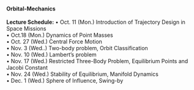 #### Orbital-Mechanics
**Lecture Schedule:**
• Oct. 11 (Mon.) Introduction of Trajectory Design in Space Missions <br />
• Oct.18 (Mon.) Dynamics of Point Masses <br />
• Oct. 27 (Wed.) Central Force Motion <br />
• Nov. 3 (Wed..) Two-body problem, Orbit Classification <br />
• Nov. 10 (Wed.) Lambert’s problem <br />
• Nov. 17 (Wed.) Restricted Three-Body Problem, Equilibrium Points and Jacobi Constant <br />
• Nov. 24 (Wed.) Stability of Equilibrium, Manifold Dynamics <br />
• Dec. 1 (Wed.) Sphere of Influence, Swing-by <br />
